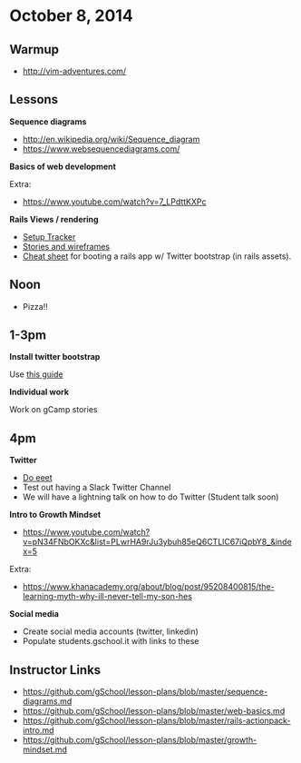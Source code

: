 # October 8, 2014

## Warmup

* http://vim-adventures.com/

## Lessons

**Sequence diagrams**

* http://en.wikipedia.org/wiki/Sequence_diagram
* https://www.websequencediagrams.com/

**Basics of web development**

Extra:

* https://www.youtube.com/watch?v=7_LPdttKXPc

**Rails Views / rendering**

* [Setup Tracker](https://github.com/gSchool/boulder-g4-assets/tree/master/gCamp/0005-setup-pivotal-tracker)
* [Stories and wireframes](https://github.com/gSchool/boulder-g4-assets/tree/master/gCamp/0010-Launchpage-with-image)
* [Cheat sheet](https://github.com/gSchool/boulder-g4-assets/blob/master/cheat-sheets/starting-a-rails-app.md) for booting a rails app w/ Twitter bootstrap (in rails assets).

## Noon

* Pizza!!

## 1-3pm

**Install twitter bootstrap**

Use [this guide](https://github.com/gSchool/boulder-g4-assets/blob/master/cheat-sheets/adding-twitter-bootstrap.md)

**Individual work**

Work on gCamp stories

## 4pm

**Twitter**

* [Do eeet](https://twitter.com/)
* Test out having a Slack Twitter Channel
* We will have a lightning talk on how to do Twitter (Student talk soon)

**Intro to Growth Mindset**

* https://www.youtube.com/watch?v=pN34FNbOKXc&list=PLwrHA9rJu3ybuh85eQ6CTLlC67iQpbY8_&index=5

Extra:

* https://www.khanacademy.org/about/blog/post/95208400815/the-learning-myth-why-ill-never-tell-my-son-hes

**Social media**

* Create social media accounts (twitter, linkedin)
* Populate students.gschool.it with links to these

## Instructor Links

* https://github.com/gSchool/lesson-plans/blob/master/sequence-diagrams.md
* https://github.com/gSchool/lesson-plans/blob/master/web-basics.md
* https://github.com/gSchool/lesson-plans/blob/master/rails-actionpack-intro.md
* https://github.com/gSchool/lesson-plans/blob/master/growth-mindset.md

